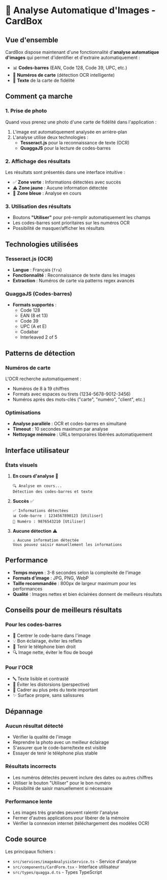 # 📸 Analyse Automatique d'Images - CardBox

## Vue d'ensemble

CardBox dispose maintenant d'une fonctionnalité d'**analyse automatique d'images** qui permet d'identifier et d'extraire automatiquement :

- 📊 **Codes-barres** (EAN, Code 128, Code 39, UPC, etc.)
- 🔢 **Numéros de carte** (détection OCR intelligente)
- 📄 **Texte** de la carte de fidélité

## Comment ça marche

### 1. Prise de photo

Quand vous prenez une photo d'une carte de fidélité dans l'application :

1. L'image est automatiquement analysée en arrière-plan
2. L'analyse utilise deux technologies :
   - **Tesseract.js** pour la reconnaissance de texte (OCR)
   - **QuaggaJS** pour la lecture de codes-barres

### 2. Affichage des résultats

Les résultats sont présentés dans une interface intuitive :

- ✅ **Zone verte** : Informations détectées avec succès
- ⚠️ **Zone jaune** : Aucune information détectée
- 🔄 **Zone bleue** : Analyse en cours

### 3. Utilisation des résultats

- Boutons **"Utiliser"** pour pré-remplir automatiquement les champs
- Les codes-barres sont prioritaires sur les numéros OCR
- Possibilité de masquer/afficher les résultats

## Technologies utilisées

### Tesseract.js (OCR)

- **Langue** : Français (`fra`)
- **Fonctionnalité** : Reconnaissance de texte dans les images
- **Extraction** : Numéros de carte via patterns regex avancés

### QuaggaJS (Codes-barres)

- **Formats supportés** :
  - Code 128
  - EAN (8 et 13)
  - Code 39
  - UPC (A et E)
  - Codabar
  - Interleaved 2 of 5

## Patterns de détection

### Numéros de carte

L'OCR recherche automatiquement :

- Numéros de 8 à 19 chiffres
- Formats avec espaces ou tirets (1234-5678-9012-3456)
- Numéros après des mots-clés ("carte", "numéro", "client", etc.)

### Optimisations

- **Analyse parallèle** : OCR et codes-barres en simultané
- **Timeout** : 10 secondes maximum par analyse
- **Nettoyage mémoire** : URLs temporaires libérées automatiquement

## Interface utilisateur

### États visuels

1. **En cours d'analyse** 🔄

   ```
   🔍 Analyse en cours...
   Détection des codes-barres et texte
   ```

2. **Succès** ✅

   ```
   ✅ Informations détectées
   📊 Code-barre : 1234567890123 [Utiliser]
   🔢 Numéro : 9876543210 [Utiliser]
   ```

3. **Aucune détection** ⚠️
   ```
   ⚠️ Aucune information détectée
   Vous pouvez saisir manuellement les informations
   ```

## Performance

- **Temps moyen** : 3-8 secondes selon la complexité de l'image
- **Formats d'image** : JPG, PNG, WebP
- **Taille recommandée** : 800px de largeur maximum pour les performances
- **Qualité** : Images nettes et bien éclairées donnent de meilleurs résultats

## Conseils pour de meilleurs résultats

### Pour les codes-barres

- 📸 Centrer le code-barre dans l'image
- 💡 Bon éclairage, éviter les reflets
- 📐 Tenir le téléphone bien droit
- 🔍 Image nette, éviter le flou de bougé

### Pour l'OCR

- 🔤 Texte lisible et contrasté
- 📏 Éviter les distorsions (perspective)
- 🎯 Cadrer au plus près du texte important
- ✨ Surface propre, sans salissures

## Dépannage

### Aucun résultat détecté

- Vérifier la qualité de l'image
- Reprendre la photo avec un meilleur éclairage
- S'assurer que le code-barre/texte est visible
- Essayer de tenir le téléphone plus stable

### Résultats incorrects

- Les numéros détectés peuvent inclure des dates ou autres chiffres
- Utiliser le bouton "Utiliser" pour le bon numéro
- Possibilité de saisir manuellement si nécessaire

### Performance lente

- Les images très grandes peuvent ralentir l'analyse
- Fermer d'autres applications pour libérer de la mémoire
- Vérifier la connexion internet (téléchargement des modèles OCR)

## Code source

Les principaux fichiers :

- `src/services/imageAnalysisService.ts` - Service d'analyse
- `src/components/CardForm.tsx` - Interface utilisateur
- `src/types/quagga.d.ts` - Types TypeScript
